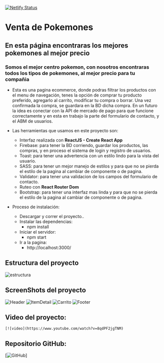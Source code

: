 [![Netlify Status](https://api.netlify.com/api/v1/badges/9080e1f8-9c3f-4b43-a0eb-a1c225517729/deploy-status)](https://app.netlify.com/sites/coderhousereact/deploys)

# Venta de Pokemones

## En esta página encontraras los mejores pokemones al mejor precio

### Somos el mejor centro pokemon, con nosotros encontraras todos los tipos de pokemones, al mejor precio para tu compañia 


* Esta es una pagina ecommerce, donde podras filtrar los productos con el menu de navegación, tenes la opción de comprar tu producto preferido, agregarlo al carrito, modificar tu compra o borrar. Una vez confirmada la compra, se guardara en la BD dicha compra. En un futuro la idea es conectar con la API de mercado de pago para que funcione correctamente y en esta en trabajo la parte del formulario de contacto, y el ABM de usuarios. 

* Las herramientas que usamos en este proyecto son: 
    - Interfaz realizada con **ReactJS - Create React App**
    - Firebase: para tener la BD corriendo, guardar los productos, las compras, y en proceso el sistema de login y registro de usuarios.
    - Toast: para tener una advertencia con un estilo lindo para la vista del usuario.
    - SASS: para tener un mejor manejo de estilos y para que no se pierda el estilo de la pagina al cambiar de componente o de pagina.
    - Validator: para tener una validacion de los campos del formulario de contacto.
    - Ruteo con **React Router Dom**
    - Bootstrap: para tener una interfaz mas linda y para que no se pierda el estilo de la pagina al cambiar de componente o de pagina.


* Proceso de instalación: 
    - Descargar y correr el proyecto..
    - Instalar las dependencias: 
        - npm install
    - Iniciar el servidor:
        - npm start
    - Ir a la pagina:
        - http://localhost:3000/

## Estructura del proyecto
![estructura](https://user-images.githubusercontent.com/78375048/161081144-294c3500-1854-4f18-aea4-a5942d280ffc.png)

## ScreenShots del proyecto

![Header](https://user-images.githubusercontent.com/78375048/161081142-c9a6f639-d3ab-4c47-bb3e-7a2ba0d07da6.png)
![ItemDetail](https://user-images.githubusercontent.com/78375048/161081146-b58c5be0-bb0a-4f1a-a610-e871306971bf.png)
![Carrito](https://user-images.githubusercontent.com/78375048/161081132-e8c381e4-8c13-4e92-81cc-665601e632b7.png)
![Footer](https://user-images.githubusercontent.com/78375048/161081134-ec344eaa-d916-4086-848b-76b186d8a755.png)

## Video del proyecto:
    
    [![video](https://www.youtube.com/watch?v=8qdPF2jgTNM)

## Repositorio GitHub:

[![GitHub](https://github.com/marianovillalonga/CoderHouseReact)]
